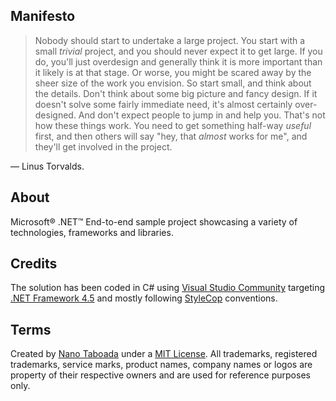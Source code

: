 Manifesto
---------
> Nobody should start to undertake a large project. You start with a small _trivial_ project, and you should never expect it to get large. If you do, you'll just overdesign and generally think it is more important than it likely is at that stage. Or worse, you might be scared away by the sheer size of the work you envision. So start small, and think about the details. Don't think about some big picture and fancy design. If it doesn't solve some fairly immediate need, it's almost certainly over-designed. And don't expect people to jump in and help you. That's not how these things work. You need to get something half-way _useful_ first, and then others will say "hey, that _almost_ works for me", and they'll get involved in the project.

— Linus Torvalds.

About
-----
Microsoft® .NET™ End-to-end sample project showcasing a variety of technologies, frameworks and libraries.

Credits
-------
The solution has been coded in C# using [Visual Studio Community](https://www.visualstudio.com/en-us/products/visual-studio-community-vs.aspx) targeting [.NET Framework 4.5](http://www.microsoft.com/net/) and mostly following [StyleCop](http://www.stylecop.com/) conventions.

Terms
-----
Created by [Nano Taboada](http://openid.nanotaboada.com.ar) under a [MIT License](http://opensource.org/licenses/mit-license.php).
All trademarks, registered trademarks, service marks, product names, company names or logos are property of their respective owners and are used for reference purposes only.
